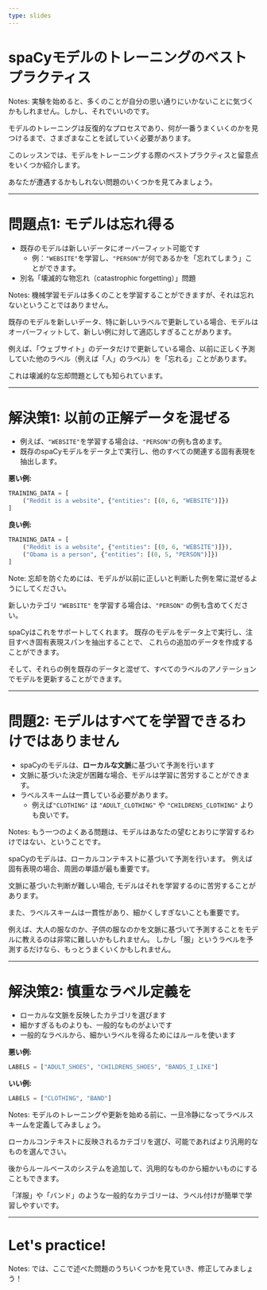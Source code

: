 ```yaml
---
type: slides
---
```


# spaCyモデルのトレーニングのベストプラクティス

Notes: 実験を始めると、多くのことが自分の思い通りにいかないことに気づくかもしれません。しかし、それでいいのです。

モデルのトレーニングは反復的なプロセスであり、何が一番うまくいくのかを見つけるまで、さまざまなことを試していく必要があります。

このレッスンでは、モデルをトレーニングする際のベストプラクティスと留意点をいくつか紹介します。

あなたが遭遇するかもしれない問題のいくつかを見てみましょう。

---

# 問題点1: モデルは忘れ得る

- 既存のモデルは新しいデータにオーバーフィット可能です
  - 例：`"WEBSITE"`を学習し、`"PERSON"`が何であるかを「忘れてしまう」ことができます。
- 別名「壊滅的な物忘れ（catastrophic forgetting）」問題

Notes: 機械学習モデルは多くのことを学習することができますが、それは忘れないということではありません。

既存のモデルを新しいデータ、特に新しいラベルで更新している場合、モデルはオーバーフィットして、新しい例に対して適応しすぎることがあります。

例えば、「ウェブサイト」のデータだけで更新している場合、以前に正しく予測していた他のラベル（例えば「人」のラベル）を「忘れる」ことがあります。

これは壊滅的な忘却問題としても知られています。

---

# 解決策1: 以前の正解データを混ぜる

- 例えば、`"WEBSITE"`を学習する場合は、`"PERSON"`の例も含めます。
- 既存のspaCyモデルをデータ上で実行し、他のすべての関連する固有表現を抽出します。

**悪い例:**

```python
TRAINING_DATA = [
    ("Reddit is a website", {"entities": [(0, 6, "WEBSITE")]})
]
```

**良い例:**

```python
TRAINING_DATA = [
    ("Reddit is a website", {"entities": [(0, 6, "WEBSITE")]}),
    ("Obama is a person", {"entities": [(0, 5, "PERSON")]})
]
```

Note: 忘却を防ぐためには、モデルが以前に正しいと判断した例を常に混ぜるようにしてください。

新しいカテゴリ `"WEBSITE"` を学習する場合は、`"PERSON"` の例も含めてください。

spaCyはこれをサポートしてくれます。
既存のモデルをデータ上で実行し、注目すべき固有表現スパンを抽出することで、
これらの追加のデータを作成することができます。

そして、それらの例を既存のデータと混ぜて、すべてのラベルのアノテーションでモデルを更新することができます。

---

# 問題2: モデルはすべてを学習できるわけではありません

- spaCyのモデルは、**ローカルな文脈**に基づいて予測を行います
- 文脈に基づいた決定が困難な場合、モデルは学習に苦労することができます。
- ラベルスキームは一貫している必要があります。
  - 例えば`"CLOTHING"` は `"ADULT_CLOTHING"` や `"CHILDRENS_CLOTHING"` よりも良いです。

Notes: もう一つのよくある問題は、モデルはあなたの望むとおりに学習するわけではない、ということです。

spaCyのモデルは、ローカルコンテキストに基づいて予測を行います。
例えば固有表現の場合、周囲の単語が最も重要です。

文脈に基づいた判断が難しい場合, モデルはそれを学習するのに苦労することがあります。

また、ラベルスキームは一貫性があり、細かくしすぎないことも重要です。

例えば、大人の服なのか、子供の服なのかを文脈に基づいて予測することをモデルに教えるのは非常に難しいかもしれません。
しかし「服」というラベルを予測するだけなら、もっとうまくいくかもしれません。

---

# 解決策2: 慎重なラベル定義を

- ローカルな文脈を反映したカテゴリを選びます
- 細かすぎるものよりも、一般的なものがよいです
- 一般的なラベルから、細かいラベルを得るためにはルールを使います

**悪い例:**

```python
LABELS = ["ADULT_SHOES", "CHILDRENS_SHOES", "BANDS_I_LIKE"]
```

**いい例:**

```python
LABELS = ["CLOTHING", "BAND"]
```

Notes: 
モデルのトレーニングや更新を始める前に、一旦冷静になってラベルスキームを定義してみましょう。

ローカルコンテキストに反映されるカテゴリを選び、可能であればより汎用的なものを選んでさい。

後からルールベースのシステムを追加して、汎用的なものから細かいものにすることもできます。

「洋服」や「バンド」のような一般的なカテゴリーは、ラベル付けが簡単で学習しやすいです。

---

# Let's practice!

Notes: では、ここで述べた問題のうちいくつかを見ていき、修正してみましょう！

